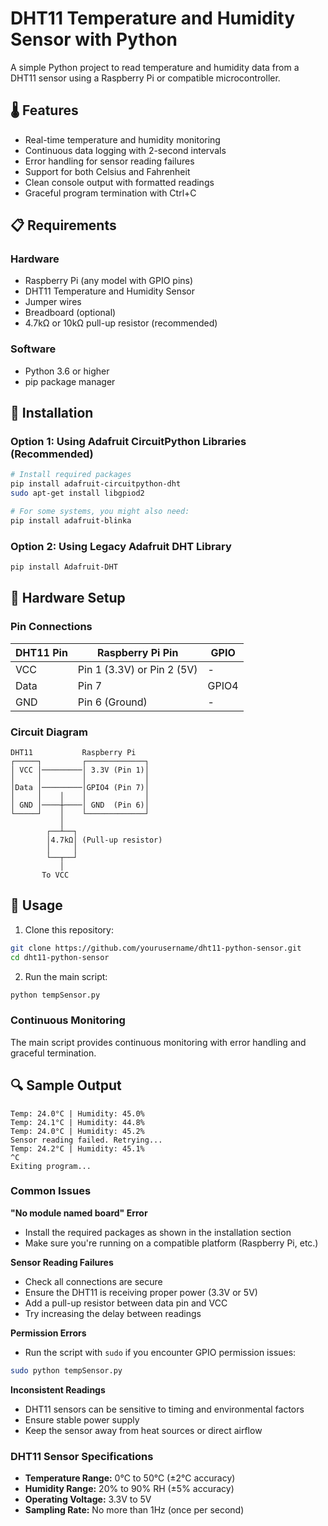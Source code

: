 # DHT11 Temperature and Humidity Sensor with Python

A simple Python project to read temperature and humidity data from a DHT11 sensor using a Raspberry Pi or compatible microcontroller.

## 🌡️ Features

- Real-time temperature and humidity monitoring
- Continuous data logging with 2-second intervals
- Error handling for sensor reading failures
- Support for both Celsius and Fahrenheit
- Clean console output with formatted readings
- Graceful program termination with Ctrl+C

## 📋 Requirements

### Hardware
- Raspberry Pi (any model with GPIO pins)
- DHT11 Temperature and Humidity Sensor
- Jumper wires
- Breadboard (optional)
- 4.7kΩ or 10kΩ pull-up resistor (recommended)

### Software
- Python 3.6 or higher
- pip package manager

## 🔧 Installation

### Option 1: Using Adafruit CircuitPython Libraries (Recommended)

```bash
# Install required packages
pip install adafruit-circuitpython-dht
sudo apt-get install libgpiod2

# For some systems, you might also need:
pip install adafruit-blinka
```

### Option 2: Using Legacy Adafruit DHT Library

```bash
pip install Adafruit-DHT
```

## 🔌 Hardware Setup

### Pin Connections

| DHT11 Pin | Raspberry Pi Pin | GPIO |
|-----------|------------------|------|
| VCC       | Pin 1 (3.3V) or Pin 2 (5V) | - |
| Data      | Pin 7            | GPIO4 |
| GND       | Pin 6 (Ground)   | - |

### Circuit Diagram

```
DHT11           Raspberry Pi
┌─────┐         ┌─────────────┐
│ VCC │─────────│ 3.3V (Pin 1)│
│     │         │             │
│Data │─────────│GPIO4 (Pin 7)│
│     │    │    │             │
│ GND │────┼────│ GND  (Pin 6)│
└─────┘    │    └─────────────┘
           │
        ┌──┴──┐
        │4.7kΩ│ (Pull-up resistor)
        │     │
        └──┬──┘
           │
       To VCC
```

## 🚀 Usage

1. Clone this repository:
```bash
git clone https://github.com/yourusername/dht11-python-sensor.git
cd dht11-python-sensor
```

2. Run the main script:
```bash
python tempSensor.py
```

### Continuous Monitoring
The main script provides continuous monitoring with error handling and graceful termination.

## 🔍 Sample Output

```
Temp: 24.0°C | Humidity: 45.0%
Temp: 24.1°C | Humidity: 44.8%
Temp: 24.0°C | Humidity: 45.2%
Sensor reading failed. Retrying...
Temp: 24.2°C | Humidity: 45.1%
^C
Exiting program...
```

### Common Issues

**"No module named board" Error**
- Install the required packages as shown in the installation section
- Make sure you're running on a compatible platform (Raspberry Pi, etc.)

**Sensor Reading Failures**
- Check all connections are secure
- Ensure the DHT11 is receiving proper power (3.3V or 5V)
- Add a pull-up resistor between data pin and VCC
- Try increasing the delay between readings

**Permission Errors**
- Run the script with `sudo` if you encounter GPIO permission issues:
```bash
sudo python tempSensor.py
```

**Inconsistent Readings**
- DHT11 sensors can be sensitive to timing and environmental factors
- Ensure stable power supply
- Keep the sensor away from heat sources or direct airflow

### DHT11 Sensor Specifications
- **Temperature Range:** 0°C to 50°C (±2°C accuracy)
- **Humidity Range:** 20% to 90% RH (±5% accuracy)
- **Operating Voltage:** 3.3V to 5V
- **Sampling Rate:** No more than 1Hz (once per second)

